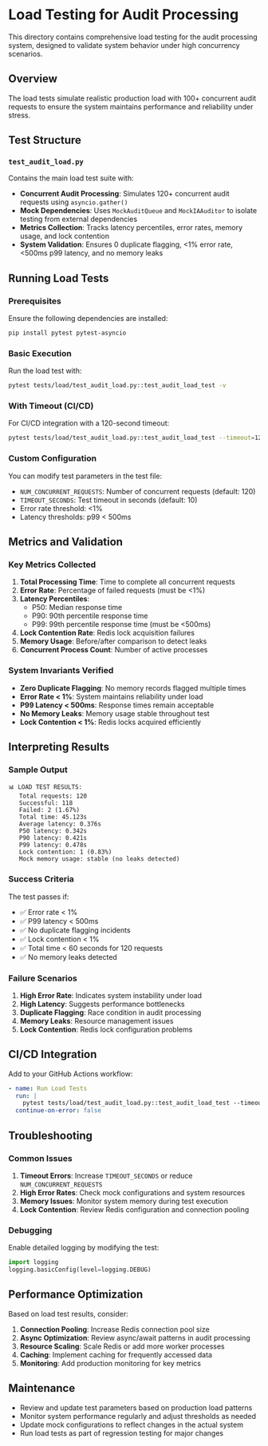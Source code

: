 # Load Testing for Audit Processing

This directory contains comprehensive load testing for the audit processing system, designed to validate system behavior under high concurrency scenarios.

## Overview

The load tests simulate realistic production load with 100+ concurrent audit requests to ensure the system maintains performance and reliability under stress.

## Test Structure

### `test_audit_load.py`

Contains the main load test suite with:

- **Concurrent Audit Processing**: Simulates 120+ concurrent audit requests using `asyncio.gather()`
- **Mock Dependencies**: Uses `MockAuditQueue` and `MockIAAuditor` to isolate testing from external dependencies
- **Metrics Collection**: Tracks latency percentiles, error rates, memory usage, and lock contention
- **System Validation**: Ensures 0 duplicate flagging, <1% error rate, <500ms p99 latency, and no memory leaks

## Running Load Tests

### Prerequisites

Ensure the following dependencies are installed:
```bash
pip install pytest pytest-asyncio
```

### Basic Execution

Run the load test with:
```bash
pytest tests/load/test_audit_load.py::test_audit_load_test -v
```

### With Timeout (CI/CD)

For CI/CD integration with a 120-second timeout:
```bash
pytest tests/load/test_audit_load.py::test_audit_load_test --timeout=120 -v
```

### Custom Configuration

You can modify test parameters in the test file:
- `NUM_CONCURRENT_REQUESTS`: Number of concurrent requests (default: 120)
- `TIMEOUT_SECONDS`: Test timeout in seconds (default: 10)
- Error rate threshold: <1%
- Latency thresholds: p99 < 500ms

## Metrics and Validation

### Key Metrics Collected

1. **Total Processing Time**: Time to complete all concurrent requests
2. **Error Rate**: Percentage of failed requests (must be <1%)
3. **Latency Percentiles**:
   - P50: Median response time
   - P90: 90th percentile response time
   - P99: 99th percentile response time (must be <500ms)
4. **Lock Contention Rate**: Redis lock acquisition failures
5. **Memory Usage**: Before/after comparison to detect leaks
6. **Concurrent Process Count**: Number of active processes

### System Invariants Verified

- **Zero Duplicate Flagging**: No memory records flagged multiple times
- **Error Rate < 1%**: System maintains reliability under load
- **P99 Latency < 500ms**: Response times remain acceptable
- **No Memory Leaks**: Memory usage stable throughout test
- **Lock Contention < 1%**: Redis locks acquired efficiently

## Interpreting Results

### Sample Output
```
📊 LOAD TEST RESULTS:
   Total requests: 120
   Successful: 118
   Failed: 2 (1.67%)
   Total time: 45.123s
   Average latency: 0.376s
   P50 latency: 0.342s
   P90 latency: 0.421s
   P99 latency: 0.478s
   Lock contention: 1 (0.83%)
   Mock memory usage: stable (no leaks detected)
```

### Success Criteria

The test passes if:
- ✅ Error rate < 1%
- ✅ P99 latency < 500ms
- ✅ No duplicate flagging incidents
- ✅ Lock contention < 1%
- ✅ Total time < 60 seconds for 120 requests
- ✅ No memory leaks detected

### Failure Scenarios

1. **High Error Rate**: Indicates system instability under load
2. **High Latency**: Suggests performance bottlenecks
3. **Duplicate Flagging**: Race condition in audit processing
4. **Memory Leaks**: Resource management issues
5. **Lock Contention**: Redis lock configuration problems

## CI/CD Integration

Add to your GitHub Actions workflow:

```yaml
- name: Run Load Tests
  run: |
    pytest tests/load/test_audit_load.py::test_audit_load_test --timeout=120 -v
  continue-on-error: false
```

## Troubleshooting

### Common Issues

1. **Timeout Errors**: Increase `TIMEOUT_SECONDS` or reduce `NUM_CONCURRENT_REQUESTS`
2. **High Error Rates**: Check mock configurations and system resources
3. **Memory Issues**: Monitor system memory during test execution
4. **Lock Contention**: Review Redis configuration and connection pooling

### Debugging

Enable detailed logging by modifying the test:
```python
import logging
logging.basicConfig(level=logging.DEBUG)
```

## Performance Optimization

Based on load test results, consider:

1. **Connection Pooling**: Increase Redis connection pool size
2. **Async Optimization**: Review async/await patterns in audit processing
3. **Resource Scaling**: Scale Redis or add more worker processes
4. **Caching**: Implement caching for frequently accessed data
5. **Monitoring**: Add production monitoring for key metrics

## Maintenance

- Review and update test parameters based on production load patterns
- Monitor system performance regularly and adjust thresholds as needed
- Update mock configurations to reflect changes in the actual system
- Run load tests as part of regression testing for major changes
